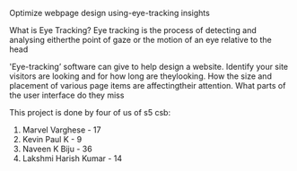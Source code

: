 Optimize webpage design using-eye-tracking insights


What is Eye Tracking?
Eye tracking is the process of detecting and analysing eitherthe point of gaze or the motion of an eye relative to the head




'Eye-tracking’ software can give to help design a website.
Identify your site visitors are looking and for how long are theylooking. 
How the size and placement of various page items are affectingtheir attention.
What parts of the user interface do they miss


This project is done by four of us of s5 csb:
1. Marvel Varghese - 17
2. Kevin Paul K - 9
3. Naveen K Biju - 36
4. Lakshmi Harish Kumar - 14